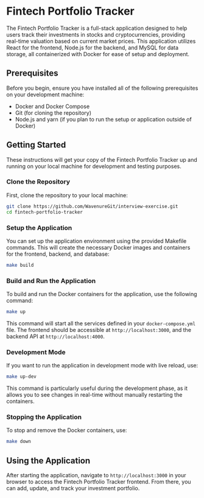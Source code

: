 # Fintech Portfolio Tracker

The Fintech Portfolio Tracker is a full-stack application designed to help users track their investments in stocks and cryptocurrencies, providing real-time valuation based on current market prices. This application utilizes React for the frontend, Node.js for the backend, and MySQL for data storage, all containerized with Docker for ease of setup and deployment.

## Prerequisites

Before you begin, ensure you have installed all of the following prerequisites on your development machine:

- Docker and Docker Compose
- Git (for cloning the repository)
- Node.js and yarn (if you plan to run the setup or application outside of Docker)

## Getting Started

These instructions will get your copy of the Fintech Portfolio Tracker up and running on your local machine for development and testing purposes.

### Clone the Repository

First, clone the repository to your local machine:

```bash
git clone https://github.com/WavenureGit/interview-exercise.git
cd fintech-portfolio-tracker
```

### Setup the Application

You can set up the application environment using the provided Makefile commands. This will create the necessary Docker images and containers for the frontend, backend, and database:

```bash
make build
```

### Build and Run the Application

To build and run the Docker containers for the application, use the following command:

```bash
make up
```

This command will start all the services defined in your `docker-compose.yml` file. The frontend should be accessible at `http://localhost:3000`, and the backend API at `http://localhost:4000`.

### Development Mode

If you want to run the application in development mode with live reload, use:

```bash
make up-dev
```

This command is particularly useful during the development phase, as it allows you to see changes in real-time without manually restarting the containers.

### Stopping the Application

To stop and remove the Docker containers, use:

```bash
make down
```

## Using the Application

After starting the application, navigate to `http://localhost:3000` in your browser to access the Fintech Portfolio Tracker frontend. From there, you can add, update, and track your investment portfolio.
```
